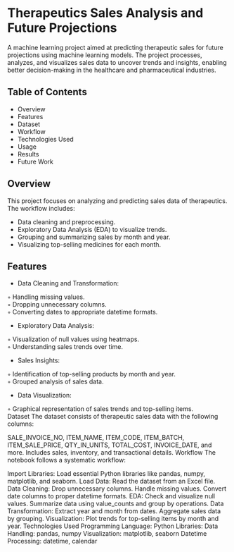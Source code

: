 # Therapeutics Sales Analysis and Future Projections
A machine learning project aimed at predicting therapeutic sales for future projections using machine learning models. The project processes, analyzes, and visualizes sales data to uncover trends and insights, enabling better decision-making in the healthcare and pharmaceutical industries.

## Table of Contents
- Overview
- Features
- Dataset
- Workflow
- Technologies Used
- Usage
- Results
- Future Work

## Overview
This project focuses on analyzing and predicting sales data of therapeutics. The workflow includes:

- Data cleaning and preprocessing.
- Exploratory Data Analysis (EDA) to visualize trends.
- Grouping and summarizing sales by month and year.
- Visualizing top-selling medicines for each month.

## Features
- Data Cleaning and Transformation:
   
◦ Handling missing values.  
◦ Dropping unnecessary columns.  
◦ Converting dates to appropriate datetime formats.

- Exploratory Data Analysis:
    
◦ Visualization of null values using heatmaps.  
◦ Understanding sales trends over time.
  
- Sales Insights:
    
◦ Identification of top-selling products by month and year.  
◦ Grouped analysis of sales data.

- Data Visualization:
    
◦ Graphical representation of sales trends and top-selling items.  
Dataset
The dataset consists of therapeutic sales data with the following columns:

SALE_INVOICE_NO, ITEM_NAME, ITEM_CODE, ITEM_BATCH, ITEM_SALE_PRICE, QTY_IN_UNITS, TOTAL_COST, INVOICE_DATE, and more.
Includes sales, inventory, and transactional details.
Workflow
The notebook follows a systematic workflow:

Import Libraries: Load essential Python libraries like pandas, numpy, matplotlib, and seaborn.
Load Data: Read the dataset from an Excel file.
Data Cleaning:
Drop unnecessary columns.
Handle missing values.
Convert date columns to proper datetime formats.
EDA:
Check and visualize null values.
Summarize data using value_counts and group by operations.
Data Transformation:
Extract year and month from dates.
Aggregate sales data by grouping.
Visualization:
Plot trends for top-selling items by month and year.
Technologies Used
Programming Language: Python
Libraries:
Data Handling: pandas, numpy
Visualization: matplotlib, seaborn
Datetime Processing: datetime, calendar
